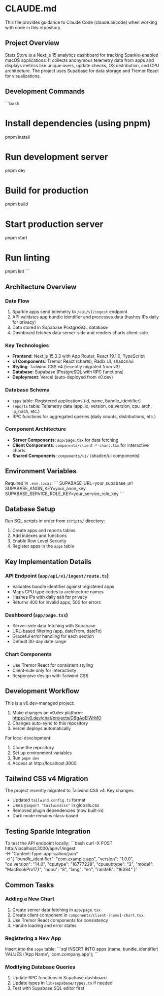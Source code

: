 # CLAUDE.md

This file provides guidance to Claude Code (claude.ai/code) when working with code in this repository.

## Project Overview

Stats Store is a Next.js 15 analytics dashboard for tracking Sparkle-enabled macOS applications. It collects anonymous telemetry data from apps and displays metrics like unique users, update checks, OS distribution, and CPU architecture. The project uses Supabase for data storage and Tremor React for visualizations.

## Development Commands

\`\`\`bash
# Install dependencies (using pnpm)
pnpm install

# Run development server
pnpm dev

# Build for production
pnpm build

# Start production server
pnpm start

# Run linting
pnpm lint
\`\`\`

## Architecture Overview

### Data Flow
1. Sparkle apps send telemetry to `/api/v1/ingest` endpoint
2. API validates app bundle identifier and processes data (hashes IPs daily for privacy)
3. Data stored in Supabase PostgreSQL database
4. Dashboard fetches data server-side and renders charts client-side

### Key Technologies
- **Frontend**: Next.js 15.3.3 with App Router, React 19.1.0, TypeScript
- **UI Components**: Tremor React (charts), Radix UI, shadcn/ui
- **Styling**: Tailwind CSS v4 (recently migrated from v3)
- **Database**: Supabase (PostgreSQL with RPC functions)
- **Deployment**: Vercel (auto-deployed from v0.dev)

### Database Schema
- `apps` table: Registered applications (id, name, bundle_identifier)
- `reports` table: Telemetry data (app_id, version, os_version, cpu_arch, ip_hash, etc.)
- RPC functions for aggregated queries (daily counts, distributions, etc.)

### Component Architecture
- **Server Components**: `app/page.tsx` for data fetching
- **Client Components**: `components/client-*-chart.tsx` for interactive charts
- **Shared Components**: `components/ui/` (shadcn/ui components)

## Environment Variables

Required in `.env.local`:
\`\`\`
SUPABASE_URL=your_supabase_url
SUPABASE_ANON_KEY=your_anon_key
SUPABASE_SERVICE_ROLE_KEY=your_service_role_key
\`\`\`

## Database Setup

Run SQL scripts in order from `scripts/` directory:
1. Create apps and reports tables
2. Add indexes and functions
3. Enable Row Level Security
4. Register apps in the `apps` table

## Key Implementation Details

### API Endpoint (`app/api/v1/ingest/route.ts`)
- Validates bundle identifier against registered apps
- Maps CPU type codes to architecture names
- Hashes IPs with daily salt for privacy
- Returns 400 for invalid apps, 500 for errors

### Dashboard (`app/page.tsx`)
- Server-side data fetching with Supabase
- URL-based filtering (app, dateFrom, dateTo)
- Graceful error handling for each section
- Default 30-day date range

### Chart Components
- Use Tremor React for consistent styling
- Client-side only for interactivity
- Responsive design with Tailwind CSS

## Development Workflow

This is a v0.dev-managed project:
1. Make changes on v0.dev platform: https://v0.dev/chat/projects/DBgAoEiWrMO
2. Changes auto-sync to this repository
3. Vercel deploys automatically

For local development:
1. Clone the repository
2. Set up environment variables
3. Run `pnpm dev`
4. Access at http://localhost:3000

## Tailwind CSS v4 Migration

The project recently migrated to Tailwind CSS v4. Key changes:
- Updated `tailwind.config.ts` format
- Uses `@import "tailwindcss"` in globals.css
- Removed plugin dependencies (now built-in)
- Dark mode remains class-based

## Testing Sparkle Integration

To test the API endpoint locally:
\`\`\`bash
curl -X POST http://localhost:3000/api/v1/ingest \
  -H "Content-Type: application/json" \
  -d '{
    "bundle_identifier": "com.example.app",
    "version": "1.0.0",
    "os_version": "14.0",
    "cputype": "16777228",
    "cpusubtype": "2",
    "model": "MacBookPro17,1",
    "ncpu": "8",
    "lang": "en",
    "ramMB": "16384"
  }'
\`\`\`

## Common Tasks

### Adding a New Chart
1. Create server data fetching in `app/page.tsx`
2. Create client component in `components/client-[name]-chart.tsx`
3. Use Tremor React components for consistency
4. Handle loading and error states

### Registering a New App
Insert into the `apps` table:
\`\`\`sql
INSERT INTO apps (name, bundle_identifier) 
VALUES ('App Name', 'com.company.app');
\`\`\`

### Modifying Database Queries
1. Update RPC functions in Supabase dashboard
2. Update types in `lib/supabase/types.ts` if needed
3. Test with Supabase SQL editor first

